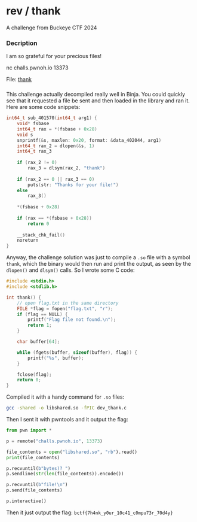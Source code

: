 # rev / thank

A challenge from Buckeye CTF 2024

### Decription

I am so grateful for your precious files!

nc challs.pwnoh.io 13373

File: [thank](./thank)

###

This challenge actually decompiled really well in Binja. You could quickly see that it requested a file be sent and then loaded in the library and ran it. Here are some code snippets:

```c
int64_t sub_401570(int64_t arg1) {
    void* fsbase
    int64_t rax = *(fsbase + 0x28)
    void s
    snprintf(&s, maxlen: 0x20, format: &data_402044, arg1)
    int64_t rax_2 = dlopen(&s, 1)
    int64_t rax_3
    
    if (rax_2 != 0)
        rax_3 = dlsym(rax_2, "thank")
    
    if (rax_2 == 0 || rax_3 == 0)
        puts(str: "Thanks for your file!")
    else
        rax_3()
    
    *(fsbase + 0x28)
    
    if (rax == *(fsbase + 0x28))
        return 0
    
    __stack_chk_fail()
    noreturn
}

```

Anyway, the challenge solution was just to compile a `.so` file with a symbol `thank`, which the binary would then run and print the output, as seen by the `dlopen()` and `dlsym()` calls. So I wrote some C code:

```c
#include <stdio.h>
#include <stdlib.h>

int thank() {
    // open flag.txt in the same directory
    FILE *flag = fopen("flag.txt", "r");
    if (flag == NULL) {
        printf("Flag file not found.\n");
        return 1;
    }

    char buffer[64];

    while (fgets(buffer, sizeof(buffer), flag)) {
        printf("%s", buffer);
    }

    fclose(flag);
    return 0;
}
```

Compiled it with a handy command for `.so` files:

```sh
gcc -shared -o libshared.so -fPIC dev_thank.c
```

Then I sent it with pwntools and it output the flag:

```py
from pwn import *

p = remote("challs.pwnoh.io", 13373)

file_contents = open("libshared.so", "rb").read()
print(file_contents)

p.recvuntil(b"bytes)? ")
p.sendline(str(len(file_contents)).encode())

p.recvuntil(b"file!\n")
p.send(file_contents)

p.interactive()
```

Then it just output the flag: `bctf{7h4nk_y0ur_10c41_c0mpu73r_70d4y}`